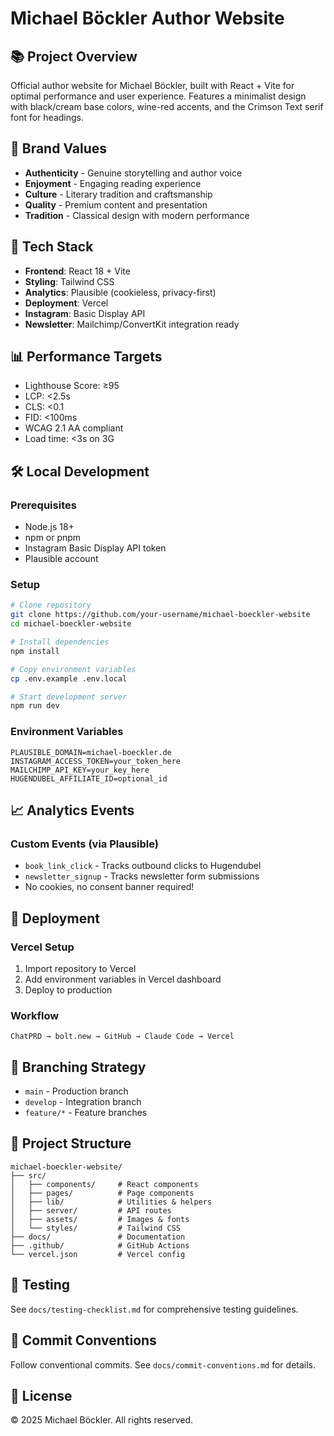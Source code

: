 # Michael Böckler Author Website

## 📚 Project Overview

Official author website for Michael Böckler, built with React + Vite for optimal performance and user experience. Features a minimalist design with black/cream base colors, wine-red accents, and the Crimson Text serif font for headings.

## 🎨 Brand Values
- **Authenticity** - Genuine storytelling and author voice
- **Enjoyment** - Engaging reading experience
- **Culture** - Literary tradition and craftsmanship
- **Quality** - Premium content and presentation
- **Tradition** - Classical design with modern performance

## 🚀 Tech Stack
- **Frontend**: React 18 + Vite
- **Styling**: Tailwind CSS
- **Analytics**: Plausible (cookieless, privacy-first)
- **Deployment**: Vercel
- **Instagram**: Basic Display API
- **Newsletter**: Mailchimp/ConvertKit integration ready

## 📊 Performance Targets
- Lighthouse Score: ≥95
- LCP: <2.5s
- CLS: <0.1
- FID: <100ms
- WCAG 2.1 AA compliant
- Load time: <3s on 3G

## 🛠️ Local Development

### Prerequisites
- Node.js 18+
- npm or pnpm
- Instagram Basic Display API token
- Plausible account

### Setup
```bash
# Clone repository
git clone https://github.com/your-username/michael-boeckler-website
cd michael-boeckler-website

# Install dependencies
npm install

# Copy environment variables
cp .env.example .env.local

# Start development server
npm run dev
```

### Environment Variables
```
PLAUSIBLE_DOMAIN=michael-boeckler.de
INSTAGRAM_ACCESS_TOKEN=your_token_here
MAILCHIMP_API_KEY=your_key_here
HUGENDUBEL_AFFILIATE_ID=optional_id
```

## 📈 Analytics Events

### Custom Events (via Plausible)
- `book_link_click` - Tracks outbound clicks to Hugendubel
- `newsletter_signup` - Tracks newsletter form submissions
- No cookies, no consent banner required!

## 🚢 Deployment

### Vercel Setup
1. Import repository to Vercel
2. Add environment variables in Vercel dashboard
3. Deploy to production

### Workflow
```
ChatPRD → bolt.new → GitHub → Claude Code → Vercel
```

## 🌿 Branching Strategy
- `main` - Production branch
- `develop` - Integration branch
- `feature/*` - Feature branches

## 📁 Project Structure
```
michael-boeckler-website/
├── src/
│   ├── components/     # React components
│   ├── pages/          # Page components
│   ├── lib/            # Utilities & helpers
│   ├── server/         # API routes
│   ├── assets/         # Images & fonts
│   └── styles/         # Tailwind CSS
├── docs/               # Documentation
├── .github/            # GitHub Actions
└── vercel.json         # Vercel config
```

## 🧪 Testing
See `docs/testing-checklist.md` for comprehensive testing guidelines.

## 📝 Commit Conventions
Follow conventional commits. See `docs/commit-conventions.md` for details.

## 📄 License
© 2025 Michael Böckler. All rights reserved.